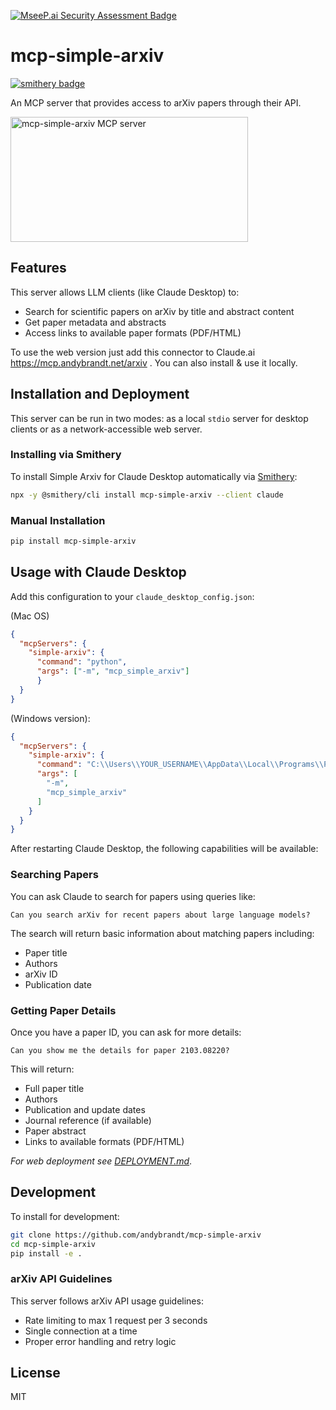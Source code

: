 [![MseeP.ai Security Assessment Badge](https://mseep.net/pr/andybrandt-mcp-simple-arxiv-badge.png)](https://mseep.ai/app/andybrandt-mcp-simple-arxiv)

# mcp-simple-arxiv

[![smithery badge](https://smithery.ai/badge/mcp-simple-arxiv)](https://smithery.ai/server/mcp-simple-arxiv)

An MCP server that provides access to arXiv papers through their API.

<a href="https://glama.ai/mcp/servers/p38q3nagwb"><img width="380" height="200" src="https://glama.ai/mcp/servers/p38q3nagwb/badge" alt="mcp-simple-arxiv MCP server" /></a>

## Features

This server allows LLM clients (like Claude Desktop) to:
- Search for scientific papers on arXiv by title and abstract content
- Get paper metadata and abstracts
- Access links to available paper formats (PDF/HTML)

To use the web version just add this connector to Claude.ai https://mcp.andybrandt.net/arxiv .
You can also install & use it locally. 

## Installation and Deployment

This server can be run in two modes: as a local `stdio` server for desktop clients or as a network-accessible web server.

### Installing via Smithery

To install Simple Arxiv for Claude Desktop automatically via [Smithery](https://smithery.ai/server/mcp-simple-arxiv):

```bash
npx -y @smithery/cli install mcp-simple-arxiv --client claude
```

### Manual Installation
```bash
pip install mcp-simple-arxiv
```

## Usage with Claude Desktop

Add this configuration to your `claude_desktop_config.json`:

(Mac OS)

```json
{
  "mcpServers": {
    "simple-arxiv": {
      "command": "python",
      "args": ["-m", "mcp_simple_arxiv"]
      }
  }
}
```

(Windows version):

```json
{
  "mcpServers": {
    "simple-arxiv": {
      "command": "C:\\Users\\YOUR_USERNAME\\AppData\\Local\\Programs\\Python\\Python311\\python.exe",
      "args": [
        "-m",
        "mcp_simple_arxiv"
      ]
    }
  }
}
```

After restarting Claude Desktop, the following capabilities will be available:

### Searching Papers

You can ask Claude to search for papers using queries like:
```
Can you search arXiv for recent papers about large language models?
```

The search will return basic information about matching papers including:
- Paper title
- Authors
- arXiv ID
- Publication date

### Getting Paper Details

Once you have a paper ID, you can ask for more details:
```
Can you show me the details for paper 2103.08220?
```

This will return:
- Full paper title
- Authors
- Publication and update dates
- Journal reference (if available)
- Paper abstract
- Links to available formats (PDF/HTML)


*For web deployment see [DEPLOYMENT.md](DEPLOYMENT.md)*.

## Development

To install for development:
```bash
git clone https://github.com/andybrandt/mcp-simple-arxiv
cd mcp-simple-arxiv
pip install -e .
```

### arXiv API Guidelines

This server follows arXiv API usage guidelines:
- Rate limiting to max 1 request per 3 seconds
- Single connection at a time
- Proper error handling and retry logic

## License

MIT
